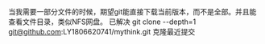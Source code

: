 当我需要一部分文件的时候，期望git能直接下载当前版本，而不是全部。并且能查看文件目录，类似NFS网盘。
已解决
 git clone --depth=1 git@github.com:LY1806620741/mythink.git 克隆最近提交
